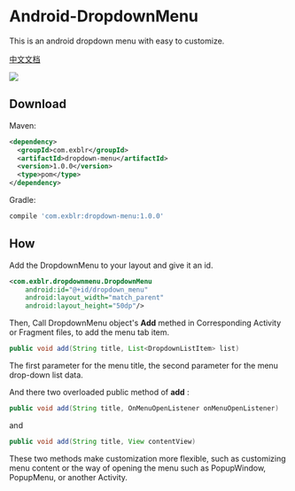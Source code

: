 # Android-DropdownMenu

This is an android dropdown menu with easy to customize.

[中文文档](https://github.com/liamwang/Android-DropdownMenu/blob/master/README-CN.md)

![](https://raw.githubusercontent.com/liamwang/Android-DropdownMenu/master/graphics/default.gif)

## Download

Maven:

```xml
<dependency>
  <groupId>com.exblr</groupId>
  <artifactId>dropdown-menu</artifactId>
  <version>1.0.0</version>
  <type>pom</type>
</dependency>
```

Gradle:

```groovy
compile 'com.exblr:dropdown-menu:1.0.0'
```

## How

Add the DropdownMenu to your layout and give it an id.

```xml
<com.exblr.dropdownmenu.DropdownMenu
    android:id="@+id/dropdown_menu"
    android:layout_width="match_parent"
    android:layout_height="50dp"/>
```

Then, Call DropdownMenu object's **Add** methed in Corresponding Activity or Fragment files, to add the menu tab item.

```java
public void add(String title, List<DropdownListItem> list)
```
The first parameter for the menu title, the second parameter for the menu drop-down list data.

And there two  overloaded public  method of **add** :

```java
public void add(String title, OnMenuOpenListener onMenuOpenListener)
```

and

```java
public void add(String title, View contentView)
```

These two methods make customization more flexible, such as customizing menu content or the way of opening the menu such as PopupWindow, PopupMenu, or another Activity.

